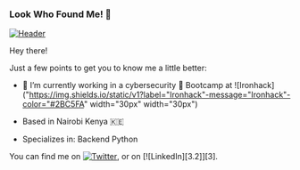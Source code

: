 ### Look Who Found Me! 🐨

[![Header](https://imgur.com/t/github/9IP5X9S "Header")](https://shikoh-carol.dev/)

Hey there!

Just a few points to get you to know me a little better:

- 🔭 I’m currently working in a cybersecurity 🥷 Bootcamp at ![Ironhack]("https://img.shields.io/static/v1?label="Ironhack"-message="Ironhack"-color="#2BC5FA" width="30px" width="30px")

- Based in Nairobi Kenya 🇰🇪

- Specializes in: Backend Python

<!-- Actual text -->

You can find me on [![Twitter][1.2]][1], or on [![LinkedIn][3.2]][3].

<!-- Icons -->

[1.2]: http://i.imgur.com/wWzX9uB.png (twitter icon without padding)
[2.2]: https://imgur.com/gallery/OQUXwNp.png (LinkedIn icon without padding)

<!-- Links to your social media accounts -->

[1]: https://twitter.com/Martin_Heinz_
[2]: https://www.linkedin.com/in/heinz-martin/
<!--
**wanjiku-carol/wanjiku-carol** is a ✨ _special_ ✨ repository because its `README.md` (this file) appears on your GitHub profile.

Here are some ideas to get you started:

- 🔭 I’m currently working in a cybersecurity 🥷 Bootcamp at Ironhack <img src="https://img.shields.io/static/v1?label="Ironhack"-message="Ironhack"-color="#2BC5FA" width="30px">

- 🌱 I’m currently learning ...
- 👯 I’m looking to collaborate on ...
- 🤔 I’m looking for help with ...
- 💬 Ask me about ...
- 📫 How to reach me: ...
- 😄 Pronouns: ...
- ⚡ Fun fact: ...
-->
